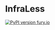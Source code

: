 # InfraLess

[![PyPI version fury.io](https://badge.fury.io/py/ansicolortags.svg)](https://pypi.python.org/pypi/infraless/)


